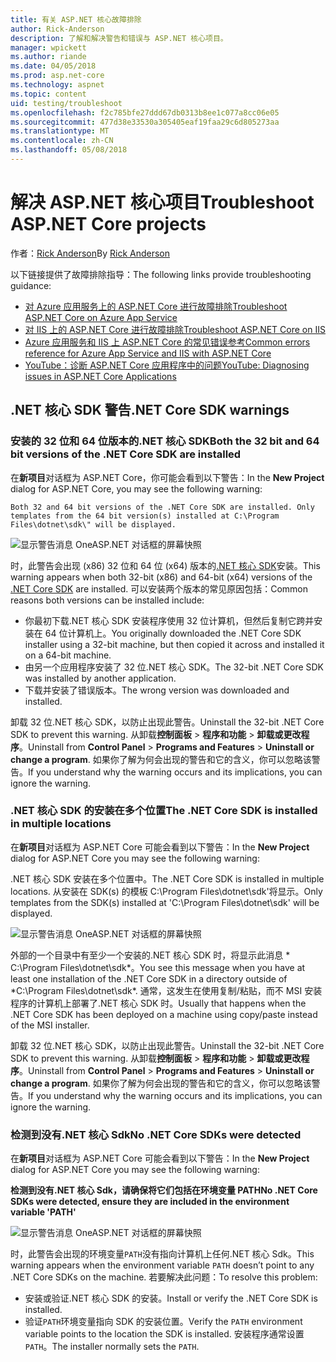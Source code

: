 ```yaml
---
title: 有关 ASP.NET 核心故障排除
author: Rick-Anderson
description: 了解和解决警告和错误与 ASP.NET 核心项目。
manager: wpickett
ms.author: riande
ms.date: 04/05/2018
ms.prod: asp.net-core
ms.technology: aspnet
ms.topic: content
uid: testing/troubleshoot
ms.openlocfilehash: f2c785bfe27ddd67db0313b8ee1c077a8cc06e05
ms.sourcegitcommit: 477d38e33530a305405eaf19faa29c6d805273aa
ms.translationtype: MT
ms.contentlocale: zh-CN
ms.lasthandoff: 05/08/2018
---
```

# <a name="troubleshoot-aspnet-core-projects"></a><span data-ttu-id="4fdfb-103">解决 ASP.NET 核心项目</span><span class="sxs-lookup"><span data-stu-id="4fdfb-103">Troubleshoot ASP.NET Core projects</span></span>

<span data-ttu-id="4fdfb-104">作者：[Rick Anderson](https://twitter.com/RickAndMSFT)</span><span class="sxs-lookup"><span data-stu-id="4fdfb-104">By [Rick Anderson](https://twitter.com/RickAndMSFT)</span></span>

<span data-ttu-id="4fdfb-105">以下链接提供了故障排除指导：</span><span class="sxs-lookup"><span data-stu-id="4fdfb-105">The following links provide troubleshooting guidance:</span></span>

* [<span data-ttu-id="4fdfb-106">对 Azure 应用服务上的 ASP.NET Core 进行故障排除</span><span class="sxs-lookup"><span data-stu-id="4fdfb-106">Troubleshoot ASP.NET Core on Azure App Service</span></span>](xref:host-and-deploy/azure-apps/troubleshoot)
* [<span data-ttu-id="4fdfb-107">对 IIS 上的 ASP.NET Core 进行故障排除</span><span class="sxs-lookup"><span data-stu-id="4fdfb-107">Troubleshoot ASP.NET Core on IIS</span></span>](xref:host-and-deploy/iis/troubleshoot)
* [<span data-ttu-id="4fdfb-108">Azure 应用服务和 IIS 上 ASP.NET Core 的常见错误参考</span><span class="sxs-lookup"><span data-stu-id="4fdfb-108">Common errors reference for Azure App Service and IIS with ASP.NET Core</span></span>](xref:host-and-deploy/azure-iis-errors-reference)
* [<span data-ttu-id="4fdfb-109">YouTube：诊断 ASP.NET Core 应用程序中的问题</span><span class="sxs-lookup"><span data-stu-id="4fdfb-109">YouTube: Diagnosing issues in ASP.NET Core Applications</span></span>](https://www.youtube.com/watch?v=RYI0DHoIVaA)

<a name="sdk"></a>
## <a name="net-core-sdk-warnings"></a><span data-ttu-id="4fdfb-110">.NET 核心 SDK 警告</span><span class="sxs-lookup"><span data-stu-id="4fdfb-110">.NET Core SDK warnings</span></span>

### <a name="both-the-32-bit-and-64-bit-versions-of-the-net-core-sdk-are-installed"></a><span data-ttu-id="4fdfb-111">安装的 32 位和 64 位版本的.NET 核心 SDK</span><span class="sxs-lookup"><span data-stu-id="4fdfb-111">Both the 32 bit and 64 bit versions of the .NET Core SDK are installed</span></span>
<span data-ttu-id="4fdfb-112">在**新项目**对话框为 ASP.NET Core，你可能会看到以下警告：</span><span class="sxs-lookup"><span data-stu-id="4fdfb-112">In the **New Project** dialog for ASP.NET Core, you may see the following warning:</span></span> 

    Both 32 and 64 bit versions of the .NET Core SDK are installed. Only templates from the 64 bit version(s) installed at C:\Program Files\dotnet\sdk\" will be displayed.

![显示警告消息 OneASP.NET 对话框的屏幕快照](troubleshoot/_static/both32and64bit.png)

<span data-ttu-id="4fdfb-114">时，此警告会出现 (x86) 32 位和 64 位 (x64) 版本的[.NET 核心 SDK](https://www.microsoft.com/net/download/all)安装。</span><span class="sxs-lookup"><span data-stu-id="4fdfb-114">This warning appears when both 32-bit (x86) and 64-bit (x64) versions of the [.NET Core SDK](https://www.microsoft.com/net/download/all) are installed.</span></span> <span data-ttu-id="4fdfb-115">可以安装两个版本的常见原因包括：</span><span class="sxs-lookup"><span data-stu-id="4fdfb-115">Common reasons both versions can be installed include:</span></span>

* <span data-ttu-id="4fdfb-116">你最初下载.NET 核心 SDK 安装程序使用 32 位计算机，但然后复制它跨并安装在 64 位计算机上。</span><span class="sxs-lookup"><span data-stu-id="4fdfb-116">You originally downloaded the .NET Core SDK installer using a 32-bit machine, but then copied it across and installed it on a 64-bit machine.</span></span> 
* <span data-ttu-id="4fdfb-117">由另一个应用程序安装了 32 位.NET 核心 SDK。</span><span class="sxs-lookup"><span data-stu-id="4fdfb-117">The 32-bit .NET Core SDK was installed by another application.</span></span>
* <span data-ttu-id="4fdfb-118">下载并安装了错误版本。</span><span class="sxs-lookup"><span data-stu-id="4fdfb-118">The wrong version was downloaded and installed.</span></span>

<span data-ttu-id="4fdfb-119">卸载 32 位.NET 核心 SDK，以防止出现此警告。</span><span class="sxs-lookup"><span data-stu-id="4fdfb-119">Uninstall the 32-bit .NET Core SDK to prevent this warning.</span></span> <span data-ttu-id="4fdfb-120">从卸载**控制面板** > **程序和功能** > **卸载或更改程序**。</span><span class="sxs-lookup"><span data-stu-id="4fdfb-120">Uninstall from **Control Panel** > **Programs and Features** > **Uninstall or change a program**.</span></span> <span data-ttu-id="4fdfb-121">如果你了解为何会出现的警告和它的含义，你可以忽略该警告。</span><span class="sxs-lookup"><span data-stu-id="4fdfb-121">If you understand why the warning occurs and its implications, you can ignore the warning.</span></span>

### <a name="the-net-core-sdk-is-installed-in-multiple-locations"></a><span data-ttu-id="4fdfb-122">.NET 核心 SDK 的安装在多个位置</span><span class="sxs-lookup"><span data-stu-id="4fdfb-122">The .NET Core SDK is installed in multiple locations</span></span>
<span data-ttu-id="4fdfb-123">在**新项目**对话框为 ASP.NET Core 可能会看到以下警告：</span><span class="sxs-lookup"><span data-stu-id="4fdfb-123">In the **New Project** dialog for ASP.NET Core you may see the following warning:</span></span> 

 <span data-ttu-id="4fdfb-124">.NET 核心 SDK 安装在多个位置中。</span><span class="sxs-lookup"><span data-stu-id="4fdfb-124">The .NET Core SDK is installed in multiple locations.</span></span> <span data-ttu-id="4fdfb-125">从安装在 SDK(s) 的模板 C:\Program Files\dotnet\sdk\'将显示。</span><span class="sxs-lookup"><span data-stu-id="4fdfb-125">Only templates from the SDK(s) installed at 'C:\Program Files\dotnet\sdk\' will be displayed.</span></span>

![显示警告消息 OneASP.NET 对话框的屏幕快照](troubleshoot/_static/multiplelocations.png)

<span data-ttu-id="4fdfb-127">外部的一个目录中有至少一个安装的.NET 核心 SDK 时，将显示此消息 * C:\Program Files\dotnet\sdk\*。</span><span class="sxs-lookup"><span data-stu-id="4fdfb-127">You see this message when you have at least one installation of the .NET Core SDK in a directory outside of *C:\Program Files\dotnet\sdk\*.</span></span> <span data-ttu-id="4fdfb-128">通常，这发生在使用复制/粘贴，而不 MSI 安装程序的计算机上部署了.NET 核心 SDK 时。</span><span class="sxs-lookup"><span data-stu-id="4fdfb-128">Usually that happens when the .NET Core SDK has been deployed on a machine using copy/paste instead of the MSI installer.</span></span>

<span data-ttu-id="4fdfb-129">卸载 32 位.NET 核心 SDK，以防止出现此警告。</span><span class="sxs-lookup"><span data-stu-id="4fdfb-129">Uninstall the 32-bit .NET Core SDK to prevent this warning.</span></span> <span data-ttu-id="4fdfb-130">从卸载**控制面板** > **程序和功能** > **卸载或更改程序**。</span><span class="sxs-lookup"><span data-stu-id="4fdfb-130">Uninstall from **Control Panel** > **Programs and Features** > **Uninstall or change a program**.</span></span> <span data-ttu-id="4fdfb-131">如果你了解为何会出现的警告和它的含义，你可以忽略该警告。</span><span class="sxs-lookup"><span data-stu-id="4fdfb-131">If you understand why the warning occurs and its implications, you can ignore the warning.</span></span>

### <a name="no-net-core-sdks-were-detected"></a><span data-ttu-id="4fdfb-132">检测到没有.NET 核心 Sdk</span><span class="sxs-lookup"><span data-stu-id="4fdfb-132">No .NET Core SDKs were detected</span></span>
<span data-ttu-id="4fdfb-133">在**新项目**对话框为 ASP.NET Core 可能会看到以下警告：</span><span class="sxs-lookup"><span data-stu-id="4fdfb-133">In the **New Project** dialog for ASP.NET Core you may see the following warning:</span></span> 

<span data-ttu-id="4fdfb-134">**检测到没有.NET 核心 Sdk，请确保将它们包括在环境变量 PATH**</span><span class="sxs-lookup"><span data-stu-id="4fdfb-134">**No .NET Core SDKs were detected, ensure they are included in the environment variable 'PATH'**</span></span>

![显示警告消息 OneASP.NET 对话框的屏幕快照](troubleshoot/_static/NoNetCore.png)

<span data-ttu-id="4fdfb-136">时，此警告会出现的环境变量`PATH`没有指向计算机上任何.NET 核心 Sdk。</span><span class="sxs-lookup"><span data-stu-id="4fdfb-136">This warning appears when the environment variable `PATH` doesn’t point to any .NET Core SDKs on the machine.</span></span> <span data-ttu-id="4fdfb-137">若要解决此问题：</span><span class="sxs-lookup"><span data-stu-id="4fdfb-137">To resolve this problem:</span></span>

* <span data-ttu-id="4fdfb-138">安装或验证.NET 核心 SDK 的安装。</span><span class="sxs-lookup"><span data-stu-id="4fdfb-138">Install or verify the .NET Core SDK is installed.</span></span>
* <span data-ttu-id="4fdfb-139">验证`PATH`环境变量指向 SDK 的安装位置。</span><span class="sxs-lookup"><span data-stu-id="4fdfb-139">Verify the `PATH` environment variable points to the location the SDK is installed.</span></span> <span data-ttu-id="4fdfb-140">安装程序通常设置`PATH`。</span><span class="sxs-lookup"><span data-stu-id="4fdfb-140">The installer normally sets the `PATH`.</span></span>